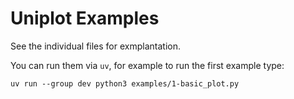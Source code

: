 # Uniplot Examples

See the individual files for exmplantation.

You can run them via `uv`, for example to run the first example type:
```shell
uv run --group dev python3 examples/1-basic_plot.py
```